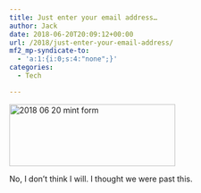 ```yaml
---
title: Just enter your email address…
author: Jack
date: 2018-06-20T20:09:12+00:00
url: /2018/just-enter-your-email-address/
mf2_mp-syndicate-to:
  - 'a:1:{i:0;s:4:"none";}'
categories:
  - Tech

---
```

<img title="2018-06-20_mint-form.png" src="/img/2018/06/2018-06-20_mint-form.png" alt="2018 06 20 mint form" width="297" height="111" border="0" />

No, I don&#8217;t think I will. I thought we were past this.